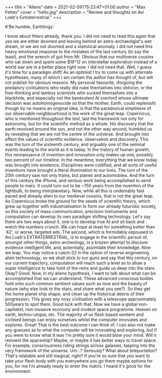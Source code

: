 +++
title = "Aliens"
date = 2021-02-09T15:23:47+01:00
author = "Max Fettes"
cover = "hello.jpg"
description = "Review and thoughts on Avi Loeb's Extraterrestrial."
+++

#'Be humble, Earthlings.'

I know about filters already, thank you. I did not need to read this again that yes we are either doomed and leaving behind an astro-archaeolgist's wet dream, or we are not doomed and a statistical anomaly. I did not need this heavy emotional response to the mistakes of the last century (to say the least), and the wrench of gut from Mr. Obvious that our multiverse cousins who sat down and spent some $18^12 on interstellar exploration instead of a world war are in a better place right now. I did not need that. Well, I guess it's time for a paradigm shift! As an optimist I try to come up with alternate hypotheses, many of which I am certain the author has thought of, but will not publish for obvious reasons. My personal favourite, (forgoing the predatory civilisations who really did nuke themselves into oblivion, or the free-thinking and lawless scientists who sucked themselves into a blackhole, and especially not the benevolent AI overlord whose ultimate decision was autohomogenocide so that the mother, Earth, could replenish) though by no means an original idea, is that the paradoxical emptiness of our observable neighbourhood is the work of the great leap.
  Copernicus, who is mentioned throughout the text, laid the framework not only for astronomy, but for the scientific method as a whole. His discovery that the earth revolved around the sun, and not the other way around, humbled us by revealing that we are not the centre of the universe. And brought into effect the values of scientific evidence, observation and discovery. This was the turn of the sixteenth century, and arguably one of the seminal events leading to the world as it is today. In the history of human growth, this rennaissance of invention and innovation only makes up one, possibly two percent of our timeline. In the meantime, everything that we know today was brought into existence. Disciplines were codified, and all sorts of useful inventions have brought a literal illumination to our lives. The turn of the 20th century saw not only trains, but planes and automobiles. And the turn of this century the iPhone, and serious work being accomplished to send people to mars. It could turn out to be ~150 years from the invention of the lightbulb, to being interplanetary. Now, while all this is undeniably fast paced and already alien to our medieval cousins, that is not the great leap. As Copernicus broke the ground for the seeds of scientific theory, which grew up together with industrialisation to form our already futuristic society, so this society of mass communication, precision instruments and computation can develop its own paradigm shifting technology. Let's say there are two ways about it, one is to develop true AI and sit back and watch the numbers crunch. We can hope at least for something better than '42', or worse, targeted ads. The second, which is formidably espoused in Avi Loeb's EXTRATERRESTRIAL, is to engage in the scientific persuit of, amongst other things, astro-archeology, in a brazen attempt to discover evidence intelligent life, and, potentially, assimilate their knowledge. Now we leap. 
    You may notice a catch-22 in the option of reverse engineering alien technoology, so we shall stick to our guns and say that this century, on our current trajectory, computation will reach such a level as to allow a super intelligence to take hold of the reins and guide us deep into the stars. Okay? Good. Now, in my aliens hypothesis, I want to talk about what can be accomplished that we can understand. These advanced conscious bodies hold onto such common sentient values such as love and the beauty of nature (why else look to the stars, and share what you see?). So they get the home planet ship shape, and clean up the historical debris of their progression. This gives any nosy civilisation with a telescope approximately 500years to spot them. Good luck with that. Now we have a global non-capitalist, non-invasive economy and modest space programme. Heaven on earth, techno-utopia, etc. The majority of us flesh based sentient and civilised beings can enjoy ourselves whilst the computer innovates and explores. Great! That is the best outcome I can think of. I can also not make any guesses as to what the computer will be innovating and exploring, but if you were to know what it was I'm pretty sure it would blow your mind. Will it reinvent the spaceship? Maybe, or maybe it has better ways to travel space. For example, consciousness riding strings across galaxies, tapping into the very framework of the universe. Um...? Seriously? What about teleportation? That's relatable and still magical, right? If you're so sure that you want to take your flesh body with you everywhere you go there maybe options for you, for me I'm already ready to enter the matrix. I heard it's good for the environment.
